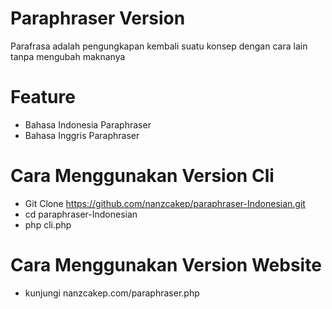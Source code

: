 # Paraphraser Version

Parafrasa adalah pengungkapan kembali suatu konsep dengan cara lain tanpa mengubah maknanya

# Feature

- Bahasa Indonesia Paraphraser
- Bahasa Inggris Paraphraser

# Cara Menggunakan Version Cli

- Git Clone https://github.com/nanzcakep/paraphraser-Indonesian.git
- cd paraphraser-Indonesian
- php cli.php

# Cara Menggunakan Version Website

- kunjungi nanzcakep.com/paraphraser.php
